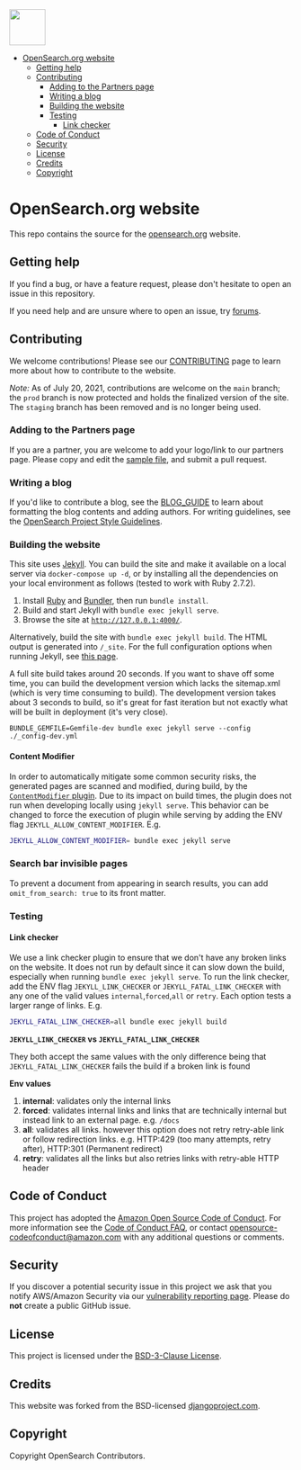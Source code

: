 <img src="https://opensearch.org/assets/img/opensearch-logo-themed.svg" height="64px">

- [OpenSearch.org website](#opensearchorg-website)
  - [Getting help](#getting-help)
  - [Contributing](#contributing)
    - [Adding to the Partners page](#adding-to-the-partners-page)
    - [Writing a blog](#writing-a-blog)
    - [Building the website](#building-the-website)
    - [Testing](#testing)
      - [Link checker](#link-checker)
  - [Code of Conduct](#code-of-conduct)
  - [Security](#security)
  - [License](#license)
  - [Credits](#credits)
  - [Copyright](#copyright)
  
# OpenSearch.org website

This repo contains the source for the [opensearch.org](https://opensearch.org/) website. 

## Getting help

If you find a bug, or have a feature request, please don't hesitate to open an issue in this repository. 

If you need help and are unsure where to open an issue, try [forums](https://forum.opensearch.org/).

## Contributing

We welcome contributions! Please see our [CONTRIBUTING](CONTRIBUTING.md) page to learn more about how to contribute to the website. 

_Note:_ As of July 20, 2021, contributions are welcome on the `main` branch; the `prod` branch is now protected and holds the finalized version of the site. The `staging` branch has been removed and is no longer being used.

### Adding to the Partners page

If you are a partner, you are welcome to add your logo/link to our partners page. Please copy and edit the [sample file](_partners/_sample.md), and submit a pull request.

### Writing a blog

If you'd like to contribute a blog, see the [BLOG_GUIDE](BLOG_GUIDE.md) to learn about formatting the blog contents and adding authors. For writing guidelines, see the [OpenSearch Project Style Guidelines](https://github.com/opensearch-project/documentation-website/blob/main/STYLE_GUIDE.md).

### Building the website

This site uses [Jekyll](https://jekyllrb.com/). You can build the site and make it available on a local server via `docker-compose up -d`, or by installing all the dependencies on your local environment as follows (tested to work with Ruby 2.7.2).

1. Install [Ruby](https://www.ruby-lang.org/en/) and [Bundler](https://bundler.io/), then run `bundle install`.
2. Build and start Jekyll with `bundle exec jekyll serve`. 
3. Browse the site at [`http://127.0.0.1:4000/`](http://127.0.0.1:4000/).

Alternatively, build the site with `bundle exec jekyll build`. The HTML output is generated into `/_site`. For the full configuration options when running Jekyll, see [this page](https://jekyllrb.com/docs/configuration/options/).

A full site build takes around 20 seconds. If you want to shave off some time, you can build the development version which lacks the sitemap.xml (which is very time consuming to build). The development version takes about 3 seconds to build, so it's great for fast iteration but not exactly what will be built in deployment (it's very close).

```
BUNDLE_GEMFILE=Gemfile-dev bundle exec jekyll serve --config ./_config-dev.yml
```

#### Content Modifier

In order to automatically mitigate some common security risks, the generated pages are scanned and modified, during build, by the [`ContentModifier` plugin](_plugins/content-modifier.rb). Due to its impact on build times, the plugin does not run when developing locally using `jekyll serve`. This behavior can be changed to force the execution of plugin while serving by adding the ENV flag `JEKYLL_ALLOW_CONTENT_MODIFIER`. E.g.
```sh
JEKYLL_ALLOW_CONTENT_MODIFIER= bundle exec jekyll serve
```

### Search bar invisible pages

To prevent a document from appearing in search results, you can add `omit_from_search: true` to its front matter.


### Testing

#### Link checker

We use a link checker plugin to ensure that we don't have any broken links on the website. It does not run by default since it can slow down the build, especially when running `bundle exec jekyll serve`. To run the link checker, add the ENV flag `JEKYLL_LINK_CHECKER` or `JEKYLL_FATAL_LINK_CHECKER` with any one of the valid values `internal`,`forced`,`all` or `retry`. Each option tests a larger range of links. E.g.

```sh
JEKYLL_FATAL_LINK_CHECKER=all bundle exec jekyll build
```

**`JEKYLL_LINK_CHECKER` vs `JEKYLL_FATAL_LINK_CHECKER`**

They both accept the same values with the only difference being that `JEKYLL_FATAL_LINK_CHECKER` fails the build if a broken link is found

**Env values**
1. **internal**: validates only the internal links
2. **forced**: validates internal links and links that are technically internal but instead link to an external page. e.g. `/docs`
3. **all**: validates all links. however this option does not retry retry-able link or follow redirection links. e.g. HTTP:429 (too many attempts, retry after), HTTP:301 (Permanent redirect)
4. **retry**: validates all the links but also retries links with retry-able HTTP header 

## Code of Conduct

This project has adopted the [Amazon Open Source Code of Conduct](CODE_OF_CONDUCT.md). For more information see the [Code of Conduct FAQ](https://aws.github.io/code-of-conduct-faq), or contact [opensource-codeofconduct@amazon.com](mailto:opensource-codeofconduct@amazon.com) with any additional questions or comments.

## Security

If you discover a potential security issue in this project we ask that you notify AWS/Amazon Security via our [vulnerability reporting page](https://aws.amazon.com/security/vulnerability-reporting/). Please do **not** create a public GitHub issue.

## License

This project is licensed under the [BSD-3-Clause License](LICENSE).

## Credits

This website was forked from the BSD-licensed [djangoproject.com](https://github.com/django/djangoproject.com).

## Copyright

Copyright OpenSearch Contributors. 
